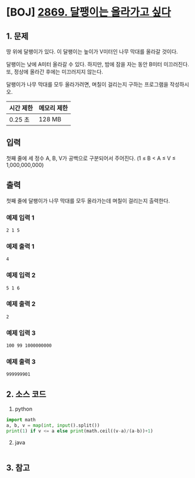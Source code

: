 # [BOJ] [2869. 달팽이는 올라가고 싶다](https://www.acmicpc.net/problem/2869)

## 1. 문제

땅 위에 달팽이가 있다. 이 달팽이는 높이가 V미터인 나무 막대를 올라갈 것이다.

달팽이는 낮에 A미터 올라갈 수 있다. 하지만, 밤에 잠을 자는 동안 B미터 미끄러진다. 또, 정상에 올라간 후에는 미끄러지지 않는다.

달팽이가 나무 막대를 모두 올라가려면, 며칠이 걸리는지 구하는 프로그램을 작성하시오.


| 시간 제한  | 메모리 제한 |
|:-------|:-------| 
| 0.25 초 | 128 MB |


## 입력

첫째 줄에 세 정수 A, B, V가 공백으로 구분되어서 주어진다. (1 ≤ B < A ≤ V ≤ 1,000,000,000)


## 출력

첫째 줄에 달팽이가 나무 막대를 모두 올라가는데 며칠이 걸리는지 출력한다.

### 예제 입력 1

```
2 1 5
```

### 예제 출력 1

```
4
```


### 예제 입력 2

```
5 1 6
```

### 예제 출력 2

```
2
```


### 예제 입력 3

```
100 99 1000000000
```

### 예제 출력 3

```
999999901
```

## 2. 소스 코드

1. python

```python
import math
a, b, v = map(int, input().split())
print(1) if v <= a else print(math.ceil((v-a)/(a-b))+1)
```

2. java

```java

```


## 3. 참고

```

```



